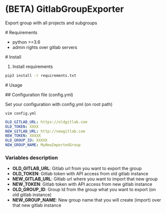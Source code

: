 # (BETA) GitlabGroupExporter
Export group with all projects and subgroups

# Requirements

* python >=3.6
* admin rights over gitlab servers

# Install
1. Install requirements

```sh
pip3 install -r requirements.txt
```

# Usage

## Configuration file (config.yml)

Set your configuration with config.yml (on root path)

```
vim config.yml
```

```yaml
OLD_GITLAB_URL: https://oldgitlab.com
OLD_TOKEN: XXXX
NEW_GITLAB_URL: http://newgitlab.com
NEW_TOKEN: XXXXX
OLD_GROUP_ID: XXXXX
NEW_GROUP_NAME: MyNewImportedGroup
```

### Variables description
 * **OLD_GITLAB_URL**: Gitlab url from you want to export the group
 * **OLD_TOKEN**: Gitlab token with API access from old gitlab instance
 * **NEW_GITLAB_URL**: Gitlab url where you want to import that new group
 * **NEW_TOKEN**: Gitlab token with API access from new gitlab instance
 * **OLD_GROUP_ID**: Group Id from the group what you want to export (on old gitlab instance)
 * **NEW_GROUP_NAME**: New group name that you will create (import) over that new gitlab instance


